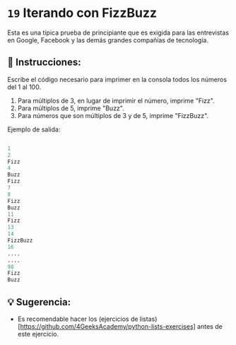 # `19` Iterando con FizzBuzz

Esta es una típica prueba de principiante que es exigida para las entrevistas en Google, Facebook y las demás grandes compañías de tecnología.


## 📝 Instrucciones:
Escribe el código necesario para imprimer en la consola todos los números del 1 al 100.
1. Para múltiplos de 3, en lugar de imprimir el número, imprime "Fizz".
2. Para múltiplos de 5, imprime "Buzz".
3. Para números que son múltiplos de 3 y de 5, imprime "FizzBuzz".

Ejemplo de salida:

```py

1
2
Fizz
4
Buzz
Fizz
7
8
Fizz
Buzz
11
Fizz
13
14
FizzBuzz
16
....
....
98
Fizz
Buzz


```


## 💡 Sugerencia:

- Es recomendable hacer los (ejercicios de listas) [https://github.com/4GeeksAcademy/python-lists-exercises] antes de este ejercicio.
